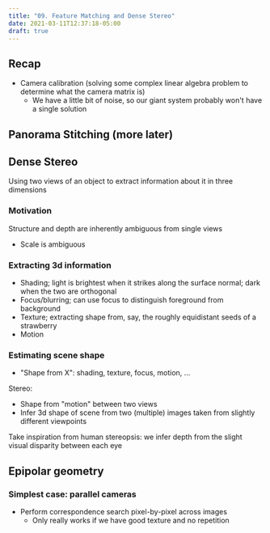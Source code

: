 ```yaml
---
title: "09. Feature Matching and Dense Stereo"
date: 2021-03-11T12:37:18-05:00
draft: true
---
```

## Recap
- Camera calibration (solving some complex linear algebra problem to determine what the camera matrix is)
    - We have a little bit of noise, so our giant system probably won't have a single solution


## Panorama Stitching (more later)

## Dense Stereo
Using two views of an object to extract information about it in three dimensions

### Motivation
Structure and depth are inherently ambiguous from single views
- Scale is ambiguous

### Extracting 3d information
- Shading; light is brightest when it strikes along the surface normal; dark when the two are orthogonal
- Focus/blurring; can use focus to distinguish foreground from background
- Texture; extracting shape from, say, the roughly equidistant seeds of a strawberry
- Motion

### Estimating scene shape
- "Shape from X": shading, texture, focus, motion, ...

Stereo:
- Shape from "motion" between two views
- Infer 3d shape of scene from two (multiple) images taken from slightly different viewpoints

Take inspiration from human stereopsis: we infer depth from the slight visual disparity between each eye

## Epipolar geometry

### Simplest case: parallel cameras
- Perform correspondence search pixel-by-pixel across images
    - Only really works if we have good texture and no repetition